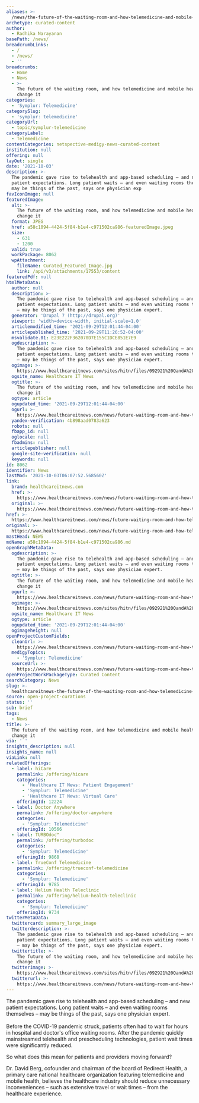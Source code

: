 ```yaml
---
aliases: >-
  /news/the-future-of-the-waiting-room-and-how-telemedicine-and-mobile-health-could-change-it
archetype: curated-content
author:
  - Radhika Narayanan
basePath: /news/
breadcrumbLinks:
  - /
  - /news/
  - ''
breadcrumbs:
  - Home
  - News
  - >-
    The future of the waiting room, and how telemedicine and mobile health could
    change it
categories:
  - 'Symplur: Telemedicine'
categorySlug:
  - 'symplur: telemedicine'
categoryUrl:
  - topic/symplur-telemedicine
categoryLabel:
  - Telemedicine
contentCategories: netspective-medigy-news-curated-content
institution: null
offering: null
layOut: single
date: '2021-10-03'
description: >-
  The pandemic gave rise to telehealth and app-based scheduling – and new
  patient expectations. Long patient waits – and even waiting rooms themselves –
  may be things of the past, says one physician exp
favIconImage: null
featuredImage:
  alt: >-
    The future of the waiting room, and how telemedicine and mobile health could
    change it
  format: JPEG
  href: a58c1094-4424-5f84-b1e4-c971502ca986-featuredImage.jpeg
  size:
    - 631
    - 1200
  valid: true
  workPackage: 8062
  wpAttachment:
    fileName: Curated_Featured_Image.jpg
    link: /api/v3/attachments/17553/content
featuredPdf: null
htmlMetaData:
  author: null
  description: >-
    The pandemic gave rise to telehealth and app-based scheduling – and new
    patient expectations. Long patient waits – and even waiting rooms themselves
    – may be things of the past, says one physician expert.
  generator: 'Drupal 7 (http://drupal.org)'
  viewport: 'width=device-width, initial-scale=1.0'
  articlemodified_time: '2021-09-29T12:01:44-04:00'
  articlepublished_time: '2021-09-29T11:26:52-04:00'
  msvalidate.01: E23E222F362070D7E155C1DCE851E7E9
  ogdescription: >-
    The pandemic gave rise to telehealth and app-based scheduling – and new
    patient expectations. Long patient waits – and even waiting rooms themselves
    – may be things of the past, says one physician expert.
  ogimage: >-
    https://www.healthcareitnews.com/sites/hitn/files/092921%20QandA%20Telemed%20David%20Berg%201200.jpg
  ogsite_name: Healthcare IT News
  ogtitle: >-
    The future of the waiting room, and how telemedicine and mobile health could
    change it
  ogtype: article
  ogupdated_time: '2021-09-29T12:01:44-04:00'
  ogurl: >-
    https://www.healthcareitnews.com/news/future-waiting-room-and-how-telemedicine-and-mobile-health-could-change-it
  yandex-verification: 4b898aad0783a623
  robots: null
  fbapp_id: null
  oglocale: null
  fbadmins: null
  articlepublisher: null
  google-site-verification: null
  keywords: null
id: 8062
identifier: News
lastMod: '2021-10-03T06:07:52.568560Z'
link:
  brand: healthcareitnews.com
  href: >-
    https://www.healthcareitnews.com/news/future-waiting-room-and-how-telemedicine-and-mobile-health-could-change-it
  original: >-
    https://www.healthcareitnews.com/news/future-waiting-room-and-how-telemedicine-and-mobile-health-could-change-it
href: >-
  https://www.healthcareitnews.com/news/future-waiting-room-and-how-telemedicine-and-mobile-health-could-change-it
original: >-
  https://www.healthcareitnews.com/news/future-waiting-room-and-how-telemedicine-and-mobile-health-could-change-it
mastHead: NEWS
mdName: a58c1094-4424-5f84-b1e4-c971502ca986.md
openGraphMetaData:
  ogdescription: >-
    The pandemic gave rise to telehealth and app-based scheduling – and new
    patient expectations. Long patient waits – and even waiting rooms themselves
    – may be things of the past, says one physician expert.
  ogtitle: >-
    The future of the waiting room, and how telemedicine and mobile health could
    change it
  ogurl: >-
    https://www.healthcareitnews.com/news/future-waiting-room-and-how-telemedicine-and-mobile-health-could-change-it
  ogimage: >-
    https://www.healthcareitnews.com/sites/hitn/files/092921%20QandA%20Telemed%20David%20Berg%201200.jpg
  ogsite_name: Healthcare IT News
  ogtype: article
  ogupdated_time: '2021-09-29T12:01:44-04:00'
  ogimageheight: null
openProjectCustomFields:
  cleanUrl: >-
    https://www.healthcareitnews.com/news/future-waiting-room-and-how-telemedicine-and-mobile-health-could-change-it
  medigyTopics:
    - 'Symplur: Telemedicine'
  sourceUrl: >-
    https://www.healthcareitnews.com/news/future-waiting-room-and-how-telemedicine-and-mobile-health-could-change-it
openProjectWorkPackageType: Curated Content
searchCategory: News
slug: >-
  healthcareitnews-the-future-of-the-waiting-room-and-how-telemedicine-and-mobile-health-could-change-it
source: open-project-curations
status: ''
sub: brief
tags:
  - News
title: >-
  The future of the waiting room, and how telemedicine and mobile health could
  change it
via: ' '
insights_description: null
insights_name: null
viaLink: null
relatedOfferings:
  - label: hiCare
    permalink: /offering/hicare
    categories:
      - 'Healthcare IT News: Patient Engagement'
      - 'Symplur: Telemedicine'
      - 'Healthcare IT News: Virtual Care'
    offeringId: 12224
  - label: Doctor Anywhere
    permalink: /offering/doctor-anywhere
    categories:
      - 'Symplur: Telemedicine'
    offeringId: 10566
  - label: TURBOdoc™
    permalink: /offering/turbodoc
    categories:
      - 'Symplur: Telemedicine'
    offeringId: 9868
  - label: TrueConf Telemedicine
    permalink: /offering/trueconf-telemedicine
    categories:
      - 'Symplur: Telemedicine'
    offeringId: 9785
  - label: Helium Health Teleclinic
    permalink: /offering/helium-health-teleclinic
    categories:
      - 'Symplur: Telemedicine'
    offeringId: 9734
twitterMetaData:
  twittercard: summary_large_image
  twitterdescription: >-
    The pandemic gave rise to telehealth and app-based scheduling – and new
    patient expectations. Long patient waits – and even waiting rooms themselves
    – may be things of the past, says one physician expert.
  twittertitle: >-
    The future of the waiting room, and how telemedicine and mobile health could
    change it
  twitterimage: >-
    https://www.healthcareitnews.com/sites/hitn/files/092921%20QandA%20Telemed%20David%20Berg%201200.jpg
  twitterurl: >-
    https://www.healthcareitnews.com/news/future-waiting-room-and-how-telemedicine-and-mobile-health-could-change-it
---
```

<p>The pandemic gave rise to telehealth and app-based scheduling – and new patient expectations. Long patient waits – and even waiting rooms themselves – may be things of the past, says one physician expert.<br><br>Before the COVID-19 pandemic struck, patients often had to wait for hours in hospital and doctor's office waiting rooms. After the pandemic quickly mainstreamed telehealth and prescheduling technologies, patient wait times were significantly reduced.</p><p>So what does this mean for patients and providers moving forward?</p><p>Dr. David Berg, cofounder and chairman of the board of Redirect Health, a primary care national healthcare organization featuring telemedicine and mobile health, believes the healthcare industry should reduce unnecessary inconveniences – such as extensive travel or wait times – from the healthcare experience.</p>